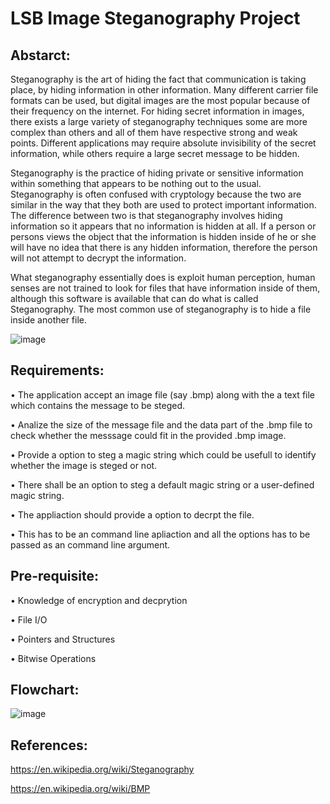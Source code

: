 # LSB Image Steganography Project

## Abstarct:

Steganography is the art of hiding the fact that communication is taking place, by hiding information in other information. Many different carrier file formats can be used, but digital images are the most popular because of their frequency on the internet. For hiding secret information in images, there exists a large variety of steganography techniques some are more complex than others and all of them have respective strong and weak points. Different applications may require absolute invisibility of the secret information, while others require a large secret message to be hidden.

Steganography is the practice of hiding private or sensitive information within something that appears to be nothing out to the usual. Steganography is often confused with cryptology because the two are similar in the way that they both are used to protect important information. The difference between two is that steganography involves hiding information so it appears that no information is hidden at all. If a person or persons views the object that the information is hidden inside of he or she will have no idea that there is any hidden information, therefore the person will not attempt to decrypt the information.

What steganography essentially does is exploit human perception, human senses are not trained to look for files that have information inside of them, although this software is available that can do what is called Steganography. The most common use of steganography is to hide a file inside another file.

![image](https://user-images.githubusercontent.com/108017134/195488590-f77dd7af-3861-4de2-b3dc-1e113d51e045.png)

## **Requirements:**

•	The application accept an image file (say .bmp) along with the a text file which contains the message to be steged.

•	Analize the size of the message file and the data part of the .bmp file to check whether the messsage could fit in the provided .bmp image.

•	Provide a option to steg a magic string which could be usefull to identify whether the image is steged or not.

•	There shall be an option to steg a default magic string or a user-defined magic string.

•	The appliaction should provide a option to decrpt the file.

•	This has to be an command line apliaction and all the options has to be passed as an command line argument.

## **Pre-requisite:**

•	Knowledge of encryption and decprytion

•	File I/O

•	Pointers and Structures

•	Bitwise Operations

## **Flowchart:**

![image](https://user-images.githubusercontent.com/108017134/195489029-55ce4c92-20e4-4321-9c1f-0b6c86274b8e.png)

## **References:**
https://en.wikipedia.org/wiki/Steganography

https://en.wikipedia.org/wiki/BMP
